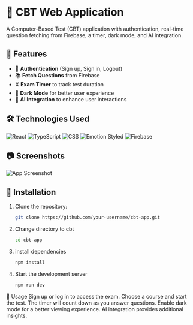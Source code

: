 # 📝 CBT Web Application

A Computer-Based Test (CBT) application with authentication, real-time question fetching from Firebase, a timer, dark mode, and AI integration.

## 🚀 Features
- 🔐 **Authentication** (Sign up, Sign in, Logout)
- 📚 **Fetch Questions** from Firebase
- ⏳ **Exam Timer** to track test duration
- 🌙 **Dark Mode** for better user experience
- 🤖 **AI Integration** to enhance user interactions

## 🛠️ Technologies Used

![React](https://img.shields.io/badge/React-20232A?style=for-the-badge&logo=react&logoColor=61DAFB)
![TypeScript](https://img.shields.io/badge/TypeScript-3178C6?style=for-the-badge&logo=typescript&logoColor=white)
![CSS](https://img.shields.io/badge/CSS-1572B6?style=for-the-badge&logo=css3&logoColor=white)
![Emotion Styled](https://img.shields.io/badge/Emotion%20Styled-DB7093?style=for-the-badge&logo=styled-components&logoColor=white)
![Firebase](https://img.shields.io/badge/Firebase-FFCA28?style=for-the-badge&logo=firebase&logoColor=black)

## 📷 Screenshots
 ![App Screenshot]('/src/logo/logo.jpeg')

## 🔧 Installation

1. Clone the repository:
   ```bash
   git clone https://github.com/your-username/cbt-app.git
   ```
2. Change directory to cbt
   ```bash
   cd cbt-app
3. install dependencies
   ```bash
   npm install
4. Start the development server   
    ```bash 
   npm run dev
 📌 Usage
Sign up or log in to access the exam.
Choose a course and start the test.
The timer will count down as you answer questions.
Enable dark mode for a better viewing experience.
AI integration provides additional insights.  
